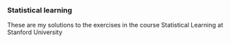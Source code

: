 ### Statistical learning

These are my solutions to the exercises in the course Statistical Learning at Stanford University
